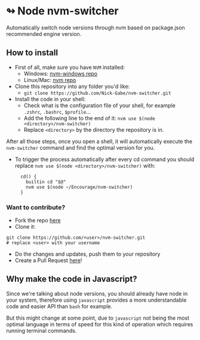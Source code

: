 # ↬ Node nvm-switcher

Automatically switch node versions through nvm based on package.json recommended engine version.

## How to install

- First of all, make sure you have `NVM` installed:
  - Windows: [nvm-windows repo](https://github.com/coreybutler/nvm-windows)
  - Linux/Mac: [nvm repo](https://github.com/nvm-sh/nvm)
- Clone this repository into any folder you'd like:
  - `git clone https://github.com/Nick-Gabe/nvm-switcher.git`
- Install the code in your shell:
  - Check what is the configuration file of your shell, for example `.zshrc`, `.bashrc`, `$profile`...
  - Add the following line to the end of it: `nvm use $(node <directory>/nvm-switcher)`
  - Replace `<directory>` by the directory the repository is in.

After all those steps, once you open a shell, it will automatically execute the `nvm-switcher` command and find the optimal version for you.

- To trigger the process automatically after every cd command you should replace `nvm use $(node <directory>/nvm-switcher)` with:
  ```
    cd() {
      builtin cd "$@"
      nvm use $(node ~/Encourage/nvm-switcher)
    }
  ```
### Want to contribute?

- Fork the repo [here](https://github.com/Nick-Gabe/nvm-switcher/fork)
- Clone it:

```shell
git clone https://github.com/<user>/nvm-switcher.git
# replace <user> with your username
```

- Do the changes and updates, push them to your repository
- Create a Pull Request [here](https://github.com/Nick-Gabe/nvm-switcher/compare)!

## Why make the code in Javascript?

Since we're talking about node versions, you should already have node in your system,
therefore using `javascript` provides a more understandable code and easier API than
`bash` for example.

But this might change at some point, due to `javascript` not being the most optimal
language in terms of speed for this kind of operation which requires running terminal commands.
